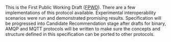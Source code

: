 This is the First Public Working Draft
([FPWD](https://www.w3.org/2017/Process-20170301/#working-draft)). There are a
few implementations of this protocol available. Experimental interoperability
scenarios were run and demonstrated promising results. Specification will be
progressed into Candidate Recommendation stage after drafts for binary, AMQP and
MQTT protocols will be written to make sure the concepts and structure defined
in this specification can be ported to other protocols.